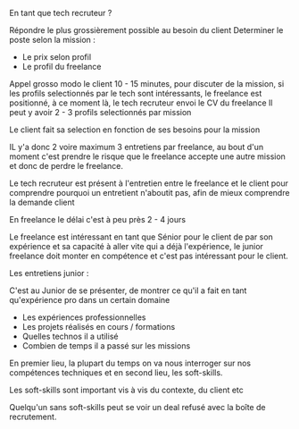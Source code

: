En tant que tech recruteur ? 

Répondre le plus grossièrement possible au besoin du client
Determiner le poste selon la mission :
- Le prix selon profil
- Le profil du freelance

Appel grosso modo le client 10 - 15 minutes, pour discuter de la mission, si les profils selectionnés par le tech sont
intéressants, le freelance est positionné, à ce moment là, le tech recruteur envoi le CV du freelance
Il peut y avoir 2 - 3 profils selectionnés par mission

Le client fait sa selection en fonction de ses besoins pour la mission

IL y'a donc 2 voire maximum 3 entretiens par freelance, au bout d'un moment c'est prendre le risque que le freelance
accepte une autre mission et donc de perdre le freelance.

Le tech recruteur est présent à l'entretien entre le freelance et le client pour comprendre
pourquoi un entretient n'aboutit pas, afin de mieux comprendre la demande client

En freelance le délai c'est à peu près 2 - 4 jours

Le freelance est intéressant en tant que Sénior pour le client de par son expérience et sa capacité
à aller vite qui a déjà l'expérience, le junior freelance doit monter en compétence et c'est pas 
intéressant pour le client.

Les entretiens junior : 

C'est au Junior de se présenter, de montrer ce qu'il a fait en tant qu'expérience pro dans un certain domaine

- Les expériences professionnelles
- Les projets réalisés en cours / formations
- Quelles technos il a utilisé
- Combien de temps il a passé sur les missions

En premier lieu, la plupart du temps on va nous interroger sur nos compétences techniques
et en second lieu, les soft-skills.

Les soft-skills sont important vis à vis du contexte, du client etc

Quelqu'un sans soft-skills peut se voir un deal refusé avec la boîte de recrutement.